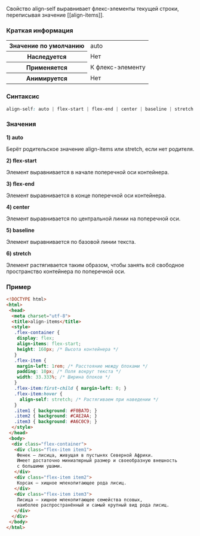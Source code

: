Свойство align-self выравнивает флекс-элементы текущей строки, переписывая значение [[align-items]].

### Краткая информация
<table>
	<tbody>
		<tr>
			<th>Значение по умолчанию </th>
			<td>auto</td>
		</tr>
		<tr>
			<th>Наследуется</th>
			<td>Нет</td>
		</tr>
		<tr>
			<th>Применяется</th>
			<td>К флекс-элементу</td>
		</tr>
		<tr>
			<th>Анимируется</th>
			<td>Нет</td>
		</tr>
	</tbody>
</table>

### Синтаксис
```css
align-self: auto | flex-start | flex-end | center | baseline | stretch
```

### Значения
__1) auto__

Берёт родительское значение align-items или stretch, если нет родителя.

__2) flex-start__

Элемент выравнивается в начале поперечной оси контейнера.

__3) flex-end__

Элемент выравнивается в конце поперечной оси контейнера.

__4) center__

Элемент выравнивается по центральной линии на поперечной оси.

__5) baseline__

Элемент выравнивается по базовой линии текста.

__6) stretch__

Элемент растягивается таким образом, чтобы занять всё свободное пространство контейнера по поперечной оси.

### Пример
```html
<!DOCTYPE html>
<html>
 <head>
  <meta charset="utf-8">
  <title>align-items</title>
  <style>
   .flex-container {
    display: flex;
    align-items: flex-start;
    height: 160px; /* Высота контейнера */
   }
   .flex-item {
    margin-left: 1rem; /* Расстояние между блоками */
    padding: 10px; /* Поля вокруг текста */
    width: 33.333%; /* Ширина блоков */
   }
   .flex-item:first-child { margin-left: 0; }
   .flex-item:hover { 
     align-self: stretch; /* Растягиваем при наведении */
   }
   .item1 { background: #F0BA7D; }
   .item2 { background: #CAE2AA; }
   .item3 { background: #A6C0C9; }
  </style>
 </head> 
 <body>
  <div class="flex-container">
   <div class="flex-item item1">
    Фенек — лисица, живущая в пустынях Северной Африки. 
    Имеет достаточно миниатюрный размер и своеобразную внешность 
    с большими ушами.
   </div>
   <div class="flex-item item2">
    Корсак — хищное млекопитающее рода лисиц.
   </div>
   <div class="flex-item item3">
    Лисица — хищное млекопитающее семейства псовых, 
    наиболее распространённый и самый крупный вид рода лисиц.
   </div>
  </div>
 </body>
</html>
```

